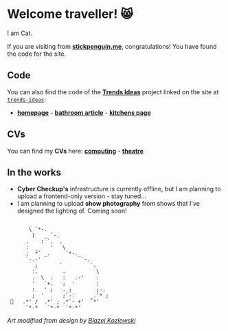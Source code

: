 # Welcome traveller! 😸

I am Cat.

If you are visiting from [**stickpenguin.me**](https://stickpenguin.me/), congratulations! You have found the code for the site.

## Code

You can also find the code of the [**Trends Ideas**](https://stickpenguin.me/trends-ideas/index.html) project linked on the site at [`trends-ideas`](https://github.com/stickpenguin/stickpenguin.me/tree/main/trends-ideas):
* [**homepage**](https://stickpenguin.me/trends-ideas/index.html) - [**bathroom article**](https://stickpenguin.me/trends-ideas/article.html) - [**kitchens page**](https://stickpenguin.me/trends-ideas/kitchens.html)

## CVs

You can find my **CVs** here: [**computing**](https://github.com/stickpenguin/stickpenguin.me/blob/main/CV%20-%20Dev.pdf) - [**theatre**](https://github.com/stickpenguin/stickpenguin.me/blob/main/CV%20-%20Stage.pdf)

## In the works

* **Cyber Checkup's** infrastructure is currently offline, but I am planning to upload a frontend-only version - stay tuned...
* I am planning to upload **show photography** from shows that I've designed the lighting of. Coming soon!


```
       _                        
       \ `*-.                    
        )   _ `-.                 
      .    : `.  .                
      :  _    '   \               
      ;  *` _.     `*-._          
      `-.-'             `-.       
         ;       `         `.     
        :.        .          \    
        .  \  .   :   .-'    .   
        '   `+.   ;  '       :   
        :   ' ;   . ;        ;-. 
        ;  '  .   ;`-:     _.`* ;
 🐞   .*' /  .*' ; .*`- +'  `*' 
      `*-*   `*-*  `*-*'
```

_Art modified from design by [Blazej Kozlowski](https://www.asciiart.eu/animals/cats)_
